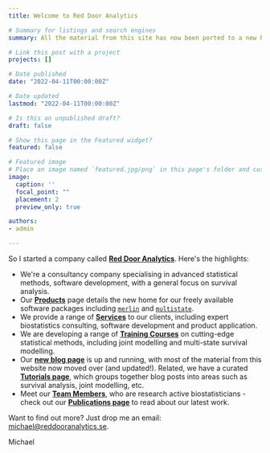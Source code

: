 ```yaml
---
title: Welcome to Red Door Analytics

# Summary for listings and search engines
summary: All the material from this site has now been ported to a new home on [Red Door Analytics](https://reddooranalytics.se).

# Link this post with a project
projects: []

# Date published
date: "2022-04-11T00:00:00Z"

# Date updated
lastmod: "2022-04-11T00:00:00Z"

# Is this an unpublished draft?
draft: false

# Show this page in the Featured widget?
featured: false

# Featured image
# Place an image named `featured.jpg/png` in this page's folder and customize its options here.
image:
  caption: ''
  focal_point: ""
  placement: 2
  preview_only: true

authors:
- admin

---
```


So I started a company called **[Red Door Analytics](https://reddooranalytics.se)**. Here's the highlights:

- We're a consultancy company specialising in advanced statistical methods, software development, with a general focus on survival analysis.
- Our **[Products](https://reddooranalytics.se/products)** page details the new home for our freely available software packages including [`merlin`](https://reddooranalytics.se/products/merlin) and [`multistate`](https://reddooranalytics.se/products/multistate).
- We provide a range of **[Services](https://reddooranalytics.se/services)** to our clients, including expert biostatistics consulting, software development and product application.
- We are developing a range of **[Training Courses](https://reddooranalytics.se/serives/training)** on cutting-edge statistical methods, including joint modelling and multi-state survival modelling.
- Our **[new blog page](https://reddooranalytics.se/blog)** is up and running, with most of the material from this website now moved over (and updated!). Related, we have a curated **[Tutorials page](https://reddooranalytics.se/resources/tutorials)**, which groups together blog posts into areas such as survival analysis, joint modelling, etc.
- Meet our **[Team Members](https://reddooranalytics.se/about)**, who are research active biostatisticians - check out our **[Publications page](https://reddooranalytics.se/research/publications)** to read about our latest work.

Want to find out more? Just drop me an email: [michael@reddooranalytics.se](mailto:michael@reddooranalytics.se).

Michael

